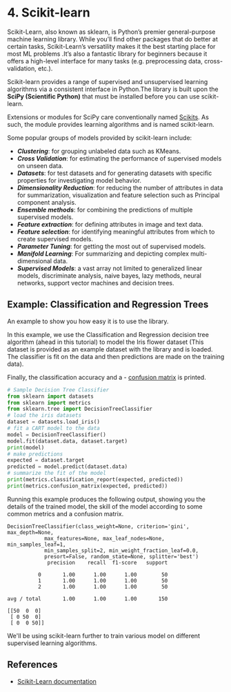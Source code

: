 # 4. Scikit-learn

Scikit-Learn, also known as sklearn, is Python’s premier general-purpose machine learning library. While you’ll find other packages that do better at certain tasks, Scikit-Learn’s versatility makes it the best starting place for most ML problems .It’s also a fantastic library for beginners because it offers a high-level interface for many tasks (e.g. preprocessing data, cross-validation, etc.).

Scikit-learn provides a range of supervised and unsupervised learning algorithms via a consistent interface in Python.The library is built upon the **SciPy (Scientific Python)** that must be installed before you can use scikit-learn.

Extensions or modules for SciPy care conventionally named [Scikits](http://scikits.appspot.com/scikits). As such, the module provides learning algorithms and is named scikit-learn.

Some popular groups of models provided by scikit-learn include:

- ***Clustering***: for grouping unlabeled data such as KMeans.
- ***Cross Validation***: for estimating the performance of supervised models on unseen data.
- ***Datasets***: for test datasets and for generating datasets with specific properties for investigating model behavior.
- ***Dimensionality Reduction***: for reducing the number of attributes in data for summarization, visualization and feature selection such as Principal component analysis.
- ***Ensemble methods***: for combining the predictions of multiple supervised models.
- ***Feature extraction***: for defining attributes in image and text data.
- ***Feature selection***: for identifying meaningful attributes from which to create supervised models.
- ***Parameter Tuning***: for getting the most out of supervised models.
- ***Manifold Learning***: For summarizing and depicting complex multi-dimensional data.
- ***Supervised Models***: a vast array not limited to generalized linear models, discriminate analysis, naive bayes, lazy methods, neural networks, support vector machines and decision trees.

## Example: Classification and Regression Trees

An example to show you how easy it is to use the library.

In this example, we use the Classification and Regression decision tree algorithm (ahead in this tutorial) to model the Iris flower dataset (This dataset is provided as an example dataset with the library and is loaded. The classifier is fit on the data and then predictions are made on the training data).

Finally, the classification accuracy and a - [confusion matrix](https://machinelearningmastery.com/confusion-matrix-machine-learning/) is printed.

```py
# Sample Decision Tree Classifier
from sklearn import datasets
from sklearn import metrics
from sklearn.tree import DecisionTreeClassifier
# load the iris datasets
dataset = datasets.load_iris()
# fit a CART model to the data
model = DecisionTreeClassifier()
model.fit(dataset.data, dataset.target)
print(model)
# make predictions
expected = dataset.target
predicted = model.predict(dataset.data)
# summarize the fit of the model
print(metrics.classification_report(expected, predicted))
print(metrics.confusion_matrix(expected, predicted))
```
Running this example produces the following output, showing you the details of the trained model, the skill of the model according to some common metrics and a confusion matrix.

```
DecisionTreeClassifier(class_weight=None, criterion='gini', max_depth=None,
            max_features=None, max_leaf_nodes=None, min_samples_leaf=1,
            min_samples_split=2, min_weight_fraction_leaf=0.0,
            presort=False, random_state=None, splitter='best')
             precision    recall  f1-score   support

          0       1.00      1.00      1.00        50
          1       1.00      1.00      1.00        50
          2       1.00      1.00      1.00        50

avg / total       1.00      1.00      1.00       150

[[50  0  0]
 [ 0 50  0]
 [ 0  0 50]]
 ```

 We'll be using scikit-learn further to train various model on different supervised learning algorithms.

## References
- [Scikit-Learn documentation](https://scikit-learn.org/stable/user_guide.html)
